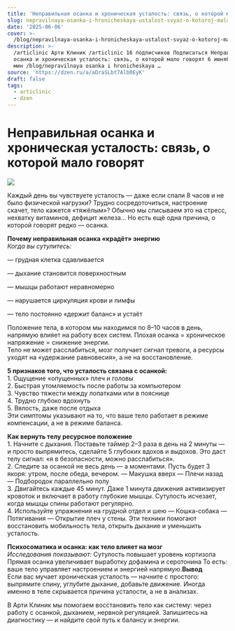 ```yaml
---
title: 'Неправильная осанка и хроническая усталость: связь, о которой мало говорят'
slug: nepravilnaya-osanka-i-hronicheskaya-ustalost-svyaz-o-kotoroj-malo-govoryat
date: '2025-06-06'
cover: >-
  /blog/nepravilnaya-osanka-i-hronicheskaya-ustalost-svyaz-o-kotoroj-malo-govoryat/cover.jpg
description: >-
  /articlinic Арти Клиник /articlinic 16 подписчиков Подписаться Неправильная
  осанка и хроническая усталость: связь, о которой мало говорят 6 июня6 июн 2 2
  мин /blog/nepravilnaya osanka i hronicheskaya …
source: 'https://dzen.ru/a/aDraSLbt7Alb0EyK'
draft: false
tags:
  - articlinic
  - dzen
---
```


# Неправильная осанка и хроническая усталость: связь, о которой мало говорят

![](/blog/nepravilnaya-osanka-i-hronicheskaya-ustalost-svyaz-o-kotoroj-malo-govoryat/img-0.jpg)

Каждый день вы чувствуете усталость — даже если спали 8 часов и не было физической нагрузки? Трудно сосредоточиться, настроение скачет, тело кажется «тяжёлым»? Обычно мы списываем это на стресс, нехватку витаминов, дефицит железа… Но есть ещё одна причина, о которой говорят редко — осанка.  
  
**Почему неправильная осанка «крадёт» энергию**  
_Когда вы сутулитесь:_

— грудная клетка сдавливается

— дыхание становится поверхностным

— мышцы работают неравномерно

— нарушается циркуляция крови и лимфы

— тело постоянно «держит баланс» и устаёт

  
Положение тела, в котором мы находимся по 8–10 часов в день, напрямую влияет на работу всех систем. Плохая осанка = хроническое напряжение = снижение энергии.  
Тело не может расслабиться, мозг получает сигнал тревоги, а ресурсы уходят на «удержание равновесия», а не на восстановление.  
  
**5 признаков того, что усталость связана с осанкой:**  
1\. Ощущение «опущенных» плеч и головы  
2\. Быстрая утомляемость после работы за компьютером  
3\. Чувство тяжести между лопатками или в пояснице  
4\. Трудно глубоко вдохнуть  
5\. Вялость, даже после отдыха  
Эти симптомы указывают на то, что ваше тело работает в режиме компенсации, а не в режиме баланса.  
  
**Как вернуть телу ресурсное положение**  
1\. Начните с дыхания. Поставьте таймер 2–3 раза в день на 2 минуты — и просто выпрямитесь, сделайте 5 глубоких вдохов и выдохов. Это даст телу сигнал: «я в безопасности, можно расслабиться».  
2\. Следите за осанкой не весь день — а моментами. Пусть будет 3 якоря: утром, после обеда, вечером. — Макушка вверх — Плечи назад — Подбородок параллельно полу  
3\. Двигайтесь каждые 45 минут. Даже 1 минута движения активизирует кровоток и включает в работу глубокие мышцы. Сутулость исчезает, когда мышцы спины работают регулярно.  
4\. Используйте упражнения на грудной отдел и шею — Кошка-собака — Потягивания — Открытие плеч у стены. Эти техники помогают восстановить мобильность тела, открыть дыхание и уменьшить усталость.  
  
**Психосоматика и осанка: как тело влияет на мозг**  
_Исследования показывают:_ Сутулость повышает уровень кортизола Прямая осанка увеличивает выработку дофамина и серотонина То есть: ваше тело управляет настроением и энергией напрямую.**Вывод**  
Если вас мучает хроническая усталость — начните с простого: выпрямите спину, углубите дыхание, добавьте движение. Иногда именно в теле скрывается причина усталости, а не в анализах.

В Арти Клиник мы помогаем восстановить тело как систему: через работу с осанкой, дыханием, нервной регуляцией. Запишитесь на диагностику — и найдите свой путь к балансу и энергии.